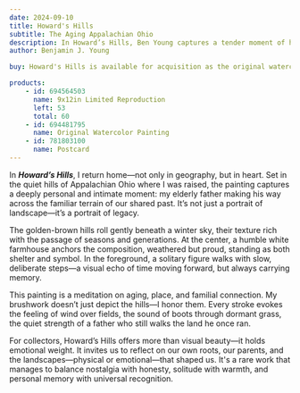 ```yaml
---
date: 2024-09-10
title: Howard's Hills
subtitle: The Aging Appalachian Ohio
description: In Howard’s Hills, Ben Young captures a tender moment of his elderly father navigating the familiar hills of Appalachian Ohio—the same land where the artist was raised. Set against a quiet rural backdrop, the painting speaks to legacy, memory, and the deep connection between person and place. Both personal and universal, it reflects on aging, home, and the passage of time.
author: Benjamin J. Young

buy: Howard's Hills is available for acquisition as the original watercolor painting or as a high-quality limited reproduction. Collectors may choose between owning the one-of-a-kind original or a museum-grade print that preserves the emotional depth and detail of the work. Both options offer a meaningful way to bring this powerful and personal piece into your collection.

products:
    - id: 694564503
      name: 9x12in Limited Reproduction
      left: 53
      total: 60
    - id: 694481795
      name: Original Watercolor Painting
    - id: 781803100
      name: Postcard
---
```


In ___Howard’s Hills___, I return home—not only in geography, but in heart. Set in the quiet hills of Appalachian Ohio where I was raised, the painting captures a deeply personal and intimate moment: my elderly father making his way across the familiar terrain of our shared past. It’s not just a portrait of landscape—it’s a portrait of legacy.

<!--more-->

The golden-brown hills roll gently beneath a winter sky, their texture rich with the passage of seasons and generations. At the center, a humble white farmhouse anchors the composition, weathered but proud, standing as both shelter and symbol. In the foreground, a solitary figure walks with slow, deliberate steps—a visual echo of time moving forward, but always carrying memory.

This painting is a meditation on aging, place, and familial connection. My brushwork doesn’t just depict the hills—I honor them. Every stroke evokes the feeling of wind over fields, the sound of boots through dormant grass, the quiet strength of a father who still walks the land he once ran.

For collectors, Howard’s Hills offers more than visual beauty—it holds emotional weight. It invites us to reflect on our own roots, our parents, and the landscapes—physical or emotional—that shaped us. It's a rare work that manages to balance nostalgia with honesty, solitude with warmth, and personal memory with universal recognition.